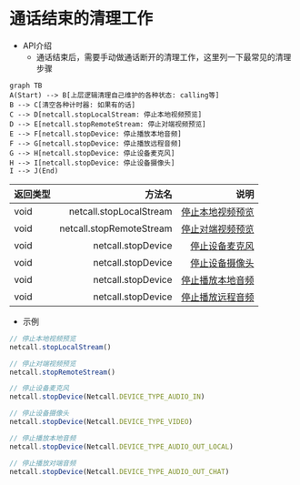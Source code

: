 # <span id="通话结束的清理工作">通话结束的清理工作</span>

- API介绍
  - 通话结束后，需要手动做通话断开的清理工作，这里列一下最常见的清理步骤

```mermaid
graph TB
A(Start) --> B[上层逻辑清理自己维护的各种状态: calling等]
B --> C[清空各种计时器: 如果有的话]
C --> D[netcall.stopLocalStream: 停止本地视频预览]
D --> E[netcall.stopRemoteStream: 停止对端视频预览]
E --> F[netcall.stopDevice: 停止播放本地音频]
F --> G[netcall.stopDevice: 停止播放远程音频]
G --> H[netcall.stopDevice: 停止设备麦克风]
H --> I[netcall.stopDevice: 停止设备摄像头]
I --> J(End)
```

| 返回类型|方法名 |说明 |
| :-------- | --------:| --------:|
| void | netcall.stopLocalStream|[停止本地视频预览](/docs/product/音视频通话/SDK开发集成/Web开发集成/播放?#停止预览本地摄像头)|
| void | netcall.stopRemoteStream|[停止对端视频预览](/docs/product/音视频通话/SDK开发集成/Web开发集成/播放?#停止预览远程视频流)|
| void | netcall.stopDevice|[停止设备麦克风](/docs/product/音视频通话/SDK开发集成/Web开发集成/采集?#关闭本地麦克风)|
| void | netcall.stopDevice|[停止设备摄像头](/docs/product/音视频通话/SDK开发集成/Web开发集成/采集?#关闭本地摄像头)|
| void | netcall.stopDevice|[停止播放本地音频](/docs/product/音视频通话/SDK开发集成/Web开发集成/播放?#播放本地音频)|
| void | netcall.stopDevice|[停止播放远程音频](/docs/product/音视频通话/SDK开发集成/Web开发集成/播放?#停止播放所有远程音频)|

- 示例

```js
// 停止本地视频预览
netcall.stopLocalStream()

// 停止对端视频预览
netcall.stopRemoteStream()

// 停止设备麦克风
netcall.stopDevice(Netcall.DEVICE_TYPE_AUDIO_IN)

// 停止设备摄像头
netcall.stopDevice(Netcall.DEVICE_TYPE_VIDEO)

// 停止播放本地音频
netcall.stopDevice(Netcall.DEVICE_TYPE_AUDIO_OUT_LOCAL)

// 停止播放对端音频
netcall.stopDevice(Netcall.DEVICE_TYPE_AUDIO_OUT_CHAT)
```

